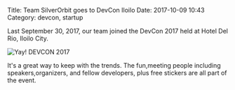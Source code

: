 Title: Team SilverOrbit goes to DevCon Iloilo 
Date: 2017-10-09 10:43
Category: devcon, startup 


Last September 30, 2017, our team joined the DevCon 2017 held at Hotel Del Rio, Iloilo City.


![Yay! DEVCON 2017](/images/collage-2017-09.jpg)  

It's a great way to keep with the trends. 
The fun,meeting people including speakers,organizers, and fellow developers,  plus free stickers are all part of the event.  

